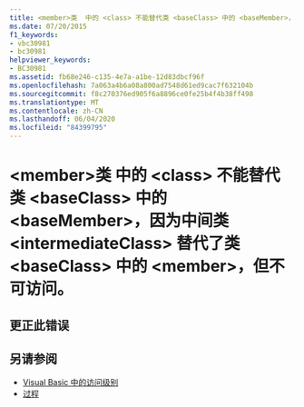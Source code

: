 ```yaml
---
title: <member>类  中的 <class> 不能替代类 <baseClass> 中的 <baseMember>，因为中间类 <intermediateClass> 替代了类 <baseClass> 中的 <member>，但不可访问。
ms.date: 07/20/2015
f1_keywords:
- vbc30981
- bc30981
helpviewer_keywords:
- BC30981
ms.assetid: fb68e246-c135-4e7a-a1be-12d83dbcf96f
ms.openlocfilehash: 7a063a4b6a08a800ad7548d61ed9cac7f632104b
ms.sourcegitcommit: f8c270376ed905f6a8896ce0fe25b4f4b38ff498
ms.translationtype: MT
ms.contentlocale: zh-CN
ms.lasthandoff: 06/04/2020
ms.locfileid: "84399795"
---
```

# <a name="member-in-class-class-cannot-override-basemember-in-class-baseclass-because-an-intermediate-class-intermediateclass-overrides-member-in-class-baseclass-but-is-not-accessible"></a>\<member>类  中的 \<class> 不能替代类 \<baseClass> 中的 \<baseMember>，因为中间类 \<intermediateClass> 替代了类 \<baseClass> 中的 \<member>，但不可访问。

## <a name="to-correct-this-error"></a>更正此错误

## <a name="see-also"></a>另请参阅

- [Visual Basic 中的访问级别](../programming-guide/language-features/declared-elements/access-levels.md)
- [过程](../programming-guide/language-features/procedures/index.md)
